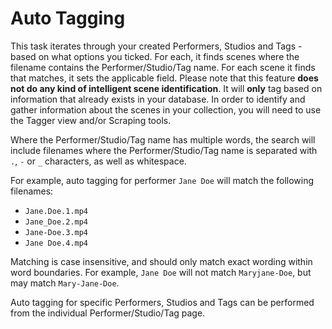 # Auto Tagging

This task iterates through your created Performers, Studios and Tags - based on what options you ticked. For each, it finds scenes where the filename contains the Performer/Studio/Tag name. For each scene it finds that matches, it sets the applicable field. Please note that this feature **does not do any kind of intelligent scene identification**.  It will **only** tag based on information that already exists in your database.  In order to identify and gather information about the scenes in your collection, you will need to use the Tagger view and/or Scraping tools.

Where the Performer/Studio/Tag name has multiple words, the search will include filenames where the Performer/Studio/Tag name is separated with `.`, `-` or `_` characters, as well as whitespace.

For example, auto tagging for performer `Jane Doe` will match the following filenames:
* `Jane.Doe.1.mp4`
* `Jane_Doe.2.mp4`
* `Jane-Doe.3.mp4`
* `Jane Doe.4.mp4`

Matching is case insensitive, and should only match exact wording within word boundaries. For example, `Jane Doe` will not match `Maryjane-Doe`, but may match `Mary-Jane-Doe`.

Auto tagging for specific Performers, Studios and Tags can be performed from the individual Performer/Studio/Tag page.
